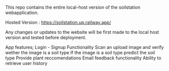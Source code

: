 This repo contains the entire local-host version of the soilstation webapplication.

Hosted Version : https://soilstation.up.railway.app/

Any changes or updates to the website will be first made to the local host version and tested before deployment. 

App features; 
    Login - Signup Functionality
    Scan an upload image and verify wether the image is a soil type
    If the image is a soil type predict the soil type
    Provide plant reccomendations
    Email feedback functionality
    Ability to retrieve user history

